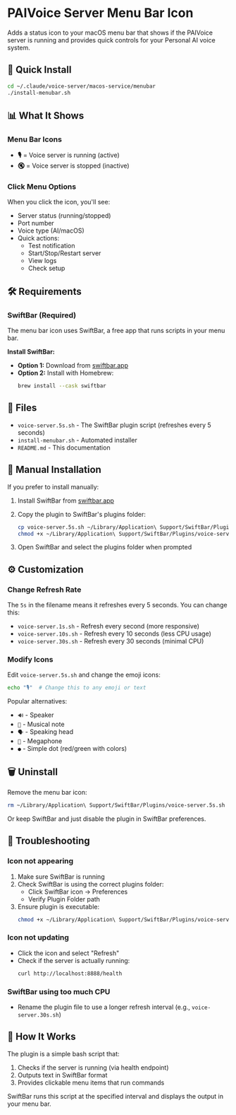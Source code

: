 # PAIVoice Server Menu Bar Icon

Adds a status icon to your macOS menu bar that shows if the PAIVoice server is running and provides quick controls for your Personal AI voice system.

## 🚀 Quick Install

```bash
cd ~/.claude/voice-server/macos-service/menubar
./install-menubar.sh
```

## 📊 What It Shows

### Menu Bar Icons
- **🎙️** = Voice server is running (active)
- **🔇** = Voice server is stopped (inactive)

### Click Menu Options
When you click the icon, you'll see:
- Server status (running/stopped)
- Port number
- Voice type (AI/macOS)
- Quick actions:
  - Test notification
  - Start/Stop/Restart server
  - View logs
  - Check setup

## 🛠️ Requirements

### SwiftBar (Required)
The menu bar icon uses SwiftBar, a free app that runs scripts in your menu bar.

**Install SwiftBar:**
- **Option 1:** Download from [swiftbar.app](https://swiftbar.app)
- **Option 2:** Install with Homebrew:
  ```bash
  brew install --cask swiftbar
  ```

## 📁 Files

- `voice-server.5s.sh` - The SwiftBar plugin script (refreshes every 5 seconds)
- `install-menubar.sh` - Automated installer
- `README.md` - This documentation

## 🔧 Manual Installation

If you prefer to install manually:

1. Install SwiftBar from [swiftbar.app](https://swiftbar.app)

2. Copy the plugin to SwiftBar's plugins folder:
   ```bash
   cp voice-server.5s.sh ~/Library/Application\ Support/SwiftBar/Plugins/
   chmod +x ~/Library/Application\ Support/SwiftBar/Plugins/voice-server.5s.sh
   ```

3. Open SwiftBar and select the plugins folder when prompted

## ⚙️ Customization

### Change Refresh Rate
The `5s` in the filename means it refreshes every 5 seconds. You can change this:
- `voice-server.1s.sh` - Refresh every second (more responsive)
- `voice-server.10s.sh` - Refresh every 10 seconds (less CPU usage)
- `voice-server.30s.sh` - Refresh every 30 seconds (minimal CPU)

### Modify Icons
Edit `voice-server.5s.sh` and change the emoji icons:
```bash
echo "🎙️"  # Change this to any emoji or text
```

Popular alternatives:
- `🔊` - Speaker
- `🎵` - Musical note
- `🗣️` - Speaking head
- `📢` - Megaphone
- `●` - Simple dot (red/green with colors)

## 🗑️ Uninstall

Remove the menu bar icon:
```bash
rm ~/Library/Application\ Support/SwiftBar/Plugins/voice-server.5s.sh
```

Or keep SwiftBar and just disable the plugin in SwiftBar preferences.

## 🐛 Troubleshooting

### Icon not appearing
1. Make sure SwiftBar is running
2. Check SwiftBar is using the correct plugins folder:
   - Click SwiftBar icon → Preferences
   - Verify Plugin Folder path
3. Ensure plugin is executable:
   ```bash
   chmod +x ~/Library/Application\ Support/SwiftBar/Plugins/voice-server.5s.sh
   ```

### Icon not updating
- Click the icon and select "Refresh"
- Check if the server is actually running:
  ```bash
  curl http://localhost:8888/health
  ```

### SwiftBar using too much CPU
- Rename the plugin file to use a longer refresh interval (e.g., `voice-server.30s.sh`)

## 🎨 How It Works

The plugin is a simple bash script that:
1. Checks if the server is running (via health endpoint)
2. Outputs text in SwiftBar format
3. Provides clickable menu items that run commands

SwiftBar runs this script at the specified interval and displays the output in your menu bar.
